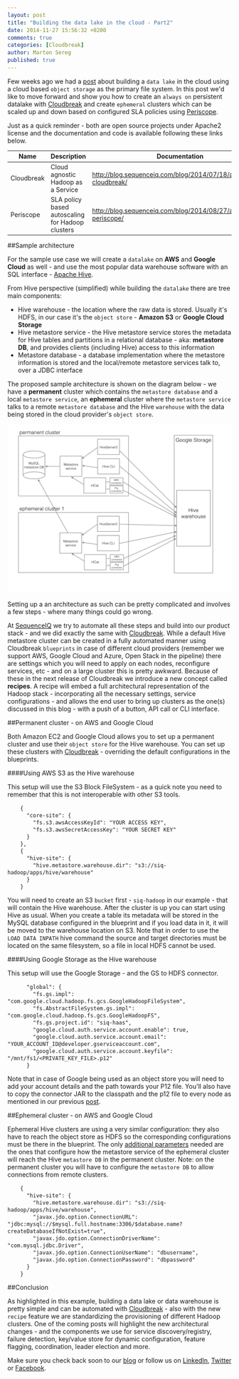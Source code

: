 ```yaml
---
layout: post
title: "Building the data lake in the cloud - Part2"
date: 2014-11-27 15:56:32 +0200
comments: true
categories: [Cloudbreak]
author: Marton Sereg
published: true
---
```


Few weeks ago we had a [post](http://blog.sequenceiq.com/blog/2014/10/28/datalake-cloudbreak/) about building a `data lake` in the cloud using a cloud based `object storage` as the primary file system.
In this post we'd like to move forward and show you how to create an `always on` persistent datalake with [Cloudbreak](http://sequenceiq.com/cloudbreak/) and create `ephemeral` clusters which can be scaled up and down based on configured SLA policies using [Periscope](http://sequenceiq.com/periscope/).

Just as a quick reminder - both are open source projects under Apache2 license and the documentation and code is available following these links below.

| Name                  | Description | Documentation | GitHub
|-----------------------|----|--------| ----------
| Cloudbreak 	     | Cloud agnostic Hadoop as a Service | http://blog.sequenceiq.com/blog/2014/07/18/announcing-cloudbreak/ | https://github.com/sequenceiq/cloudbreak
| Periscope 	     | SLA policy based autoscaling for Hadoop clusters | http://blog.sequenceiq.com/blog/2014/08/27/announcing-periscope/ | https://github.com/sequenceiq/periscope

##Sample architecture

For the sample use case we will create a `datalake` on **AWS** and **Google Cloud** as well - and use the most popular data warehouse software with an SQL interface - [Apache Hive](https://hive.apache.org/).

<!--more-->

From Hive perspective (simplified) while building the `datalake` there are tree main components:

* Hive warehouse - the location where the raw data is stored. Usually it's HDFS, in our case it's the `object store` - **Amazon S3** or **Google Cloud Storage**
* Hive metastore service - the Hive metastore service stores the metadata for Hive tables and partitions in a relational database - aka: **metastore DB**, and provides clients (including Hive) access to this information
* Metastore database - a database implementation where the metastore information is stored and the local/remote metastore services talk to, over a JDBC interface

The proposed sample architecture is shown on the diagram below - we have a **permanent** cluster which contains the `metastore database` and a local `metastore service`, an **ephemeral** cluster where the `metastore service` talks to a remote `metastore database` and the Hive `warehouse` with the data being stored in the cloud provider's `object store`.

![](https://raw.githubusercontent.com/sequenceiq/blog-test/source/source/images/hive-metastore/hive-permanent-ephemeral.jpg)

Setting up a an architecture as such can be pretty complicated and involves a few steps - where many things could go wrong.

At [SequenceIQ](http://sequenceiq.com) we try to automate all these steps and build into our product stack - and we did exactly the same with [Cloudbreak](http://sequenceiq.com/cloudbreak/). While a default Hive metastore cluster can be created in a fully automated manner using Cloudbreak `blueprints` in case of different cloud providers (remember we support AWS, Google Cloud and Azure, Open Stack in the pipeline) there are settings which you will need to apply on each nodes, reconfigure services, etc - and on a large cluster this is pretty awkward.
Because of these in the next release of Cloudbreak we introduce a new concept called **recipes**. A recipe will embed a full architectural representation of the Hadoop stack - incorporating all the necessary settings, service configurations - and allows the end user to bring up clusters as the one(s) discussed in this blog - with a push of a button, API call or CLI interface.

##Permanent cluster - on AWS and Google Cloud

Both Amazon EC2 and Google Cloud allows you to set up a permanent cluster and use their `object store` for the Hive warehouse. You can set up these clusters with [Cloudbreak](http://cloudbreak.sequenceiq.com) - overriding the default configurations in the blueprints.

####Using AWS S3 as the Hive warehouse

This setup will use the S3 Block FileSystem - as a quick note you need to remember that this is not interoperable with other S3 tools.

```
    {
      "core-site": {
        "fs.s3.awsAccessKeyId": "YOUR ACCESS KEY",
        "fs.s3.awsSecretAccessKey": "YOUR SECRET KEY"
      }
    },
    {
      "hive-site": {
        "hive.metastore.warehouse.dir": "s3://siq-hadoop/apps/hive/warehouse"
      }
    }
```

You will need to create an S3 `bucket` first - `siq-hadoop` in our example - that will contain the Hive warehouse. After the cluster is up you can start using Hive as usual. When you create a table its metadata will be stored in the MySQL database configured in the blueprint and if you load data in it, it will be moved to the warehouse location on S3. Note that in order to use the `LOAD DATA INPATH` hive command the source and target directories must be located on the same filesystem, so a file in local HDFS cannot be used.

####Using Google Storage as the Hive warehouse

This setup will use the Google Storage - and the GS to HDFS connector.

```
      "global": {
        "fs.gs.impl": "com.google.cloud.hadoop.fs.gcs.GoogleHadoopFileSystem",
        "fs.AbstractFileSystem.gs.impl": "com.google.cloud.hadoop.fs.gcs.GoogleHadoopFS",
        "fs.gs.project.id": "siq-haas",
        "google.cloud.auth.service.account.enable": true,
        "google.cloud.auth.service.account.email": "YOUR_ACCOUNT_ID@developer.gserviceaccount.com",
        "google.cloud.auth.service.account.keyfile": "/mnt/fs1/<PRIVATE_KEY_FILE>.p12"
      }
```

Note that in case of Google being used as an object store you will need to add your account details and the path towards your P12 file. You'll also have to copy the connector JAR to the classpath and the p12 file to every node as mentioned in our previous [post](http://blog.sequenceiq.com/blog/2014/10/28/datalake-cloudbreak/).

##Ephemeral cluster - on AWS and Google Cloud

Ephemeral Hive clusters are using a very similar configuration: they also have to reach the object store as HDFS so the corresponding configurations must be there in the blueprint. The only [additional parameters](http://docs.hortonworks.com/HDPDocuments/HDP1/HDP-1.2.2/bk_installing_manually_book/content/rpm-chap6-3.html) needed are the ones that configure how the metastore service of the ephemeral cluster will reach the Hive `metastore DB` in the permanent cluster. Note: on the permanent cluster you will have to configure the `metastore DB` to allow connections from remote clusters.

```
    {
      "hive-site": {
        "hive.metastore.warehouse.dir": "s3://siq-hadoop/apps/hive/warehouse",
        "javax.jdo.option.ConnectionURL": "jdbc:mysql://$mysql.full.hostname:3306/$database.name?createDatabaseIfNotExist=true",
        "javax.jdo.option.ConnectionDriverName": "com.mysql.jdbc.Driver",
        "javax.jdo.option.ConnectionUserName": "dbusername",
        "javax.jdo.option.ConnectionPassword": "dbpassword"
      }
    }
```

##Conclusion

As highlighted in this example, building a data lake or data warehouse is pretty simple and can be automated with [Cloudbreak](http://cloudbreak.sequenceiq.com) - also with the new `recipe` feature we are standardizing the provisioning of different Hadoop clusters. One of the coming posts will highlight the new architectural changes - and the components we use for service discovery/registry, failure detection, key/value store for dynamic configuration, feature flagging, coordination, leader election and more.

Make sure you check back soon to our [blog](http://blog.sequenceiq.com/) or follow us
on [LinkedIn](https://www.linkedin.com/company/sequenceiq/), [Twitter](https://twitter.com/sequenceiq) or [Facebook](https://www.facebook).
